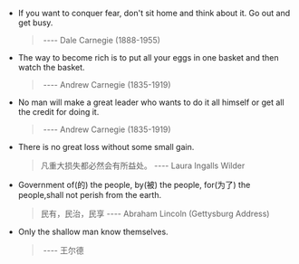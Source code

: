 - If you want to conquer fear, don't sit home and think about it. Go out and get busy.
  
  > ​																								---- Dale Carnegie (1888-1955)
  
- The way to become rich is to put all your eggs in one basket and then watch the basket.

  > ​																								---- Andrew Carnegie (1835-1919)

- No man will make a great leader who wants to do it all himself or get all the credit for doing it.
  
  > ​																								---- Andrew Carnegie (1835-1919)
  
- There is no great loss without some small gain.

  > 凡重大损失都必然会有所益处。  										---- Laura Ingalls Wilder

- Government of(的) the people, by(被) the people, for(为了) the people,shall not perish from the earth. 	

  > 民有，民治，民享																 ---- Abraham Lincoln (Gettysburg Address)

- Only the shallow man know themselves.

  > ​																								---- 王尔德